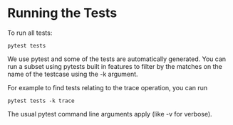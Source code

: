 # Running the Tests

To run all tests:
```shell
pytest tests
```

We use pytest and some of the tests are automatically generated.
You can run a subset using pytests built in features to filter by the matches on the name of the testcase using the -k argument.

For example to find tests relating to the trace operation, you can run
```shell
pytest tests -k trace
```

The usual pytest command line arguments apply (like -v for verbose).